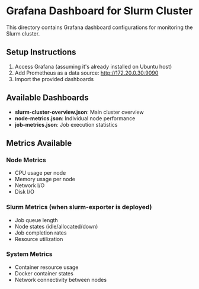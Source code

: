 # Grafana Dashboard for Slurm Cluster

This directory contains Grafana dashboard configurations for monitoring the Slurm cluster.

## Setup Instructions

1. Access Grafana (assuming it's already installed on Ubuntu host)
2. Add Prometheus as a data source: <http://172.20.0.30:9090>
3. Import the provided dashboards

## Available Dashboards

- **slurm-cluster-overview.json**: Main cluster overview
- **node-metrics.json**: Individual node performance
- **job-metrics.json**: Job execution statistics

## Metrics Available

### Node Metrics

- CPU usage per node
- Memory usage per node
- Network I/O
- Disk I/O

### Slurm Metrics (when slurm-exporter is deployed)

- Job queue length
- Node states (idle/allocated/down)
- Job completion rates
- Resource utilization

### System Metrics

- Container resource usage
- Docker container states
- Network connectivity between nodes
